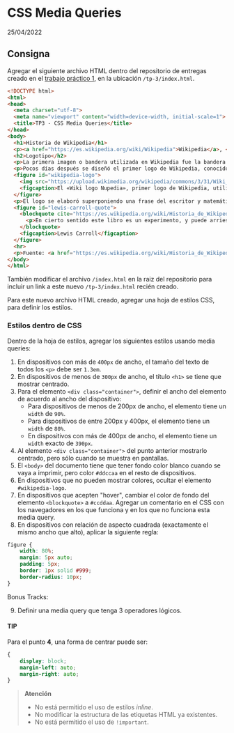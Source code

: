 # CSS Media Queries

25/04/2022

## Consigna

Agregar el siguiente archivo HTML dentro del repositorio de entregas creado en el [trabajo práctico 1](/trabajos/tp1), en la ubicación `/tp-3/index.html`.

```html
<!DOCTYPE html>
<html>
<head>
  <meta charset="utf-8">
  <meta name="viewport" content="width=device-width, initial-scale=1">
  <title>TP3 - CSS Media Queries</title>
</head>
<body>
  <h1>Historia de Wikipedia</h1>
  <p><a href="https://es.wikipedia.org/wiki/Wikipedia">Wikipedia</a>, <em>la enciclopedia libre</em>, fue creada el 15 de enero de 2001, como proyecto de edición abierta que pretendía agilizar y flexibilizar el desarrollo de la hoy extinta enciclopedia con revisión por pares <a href="https://es.wikipedia.org/wiki/Nupedia">Nupedia</a>, y ha crecido continuamente en número de artículos y de ediciones idiomáticas hasta la actualidad. </p>
  <h2>Logotipo</h2>
  <p>La primera imagen o bandera utilizada en Wikipedia fue la bandera estadounidense, colocada por <a href="https://es.wikipedia.org/wiki/Jimmy_Wales">Jimbo Wales</a> de manera precaria y sin intención de que la misma asumiera la condición de logo del proyecto. De todos modos, el hecho generó algunas críticas sobre <a href="https://es.wikipedia.org/wiki/Etnocentrismo">etnocentrismo</a>.</p>
  <p>Pocos días después se diseñó el primer logo de Wikipedia, conocido como el «Wiki logo Nupedia», que marcaría el desarrollo del proyecto, como una herramienta auxiliar de Nupedia. Atribuido erróneamente a Stephen Gilbert, su autor en realidad no está identificado. Ya en marzo de 2001 el logo se encontraba instalado.</p>
  <figure id="wikipedia-logo">
    <img src="https://upload.wikimedia.org/wikipedia/commons/3/31/Wiki_logo_Nupedia.jpg" alt="Primer Logo de Wikipedia">
    <figcaption>El «Wiki logo Nupedia», primer logo de Wikipedia, utilizado desde las primeras semanas del proyecto hasta febrero de 2002.</figcaption>
  </figure>
  <p>El logo se elaboró superponiendo una frase del escritor y matemático inglés Lewis Carroll sobre un círculo, usando el efecto de ojo de pez para simular una esfera. La frase es una cita en inglés tomada de la página X del prefacio de Euclid and his Modern Rivals (Euclides y sus rivales modernos, publicada en lengua española), comedia en cuatro actos escrita por Lewis Carroll en 1879,16​ que dice:</p>
  <figure id="lewis-carroll-quote">
    <blockquote cite="https://es.wikipedia.org/wiki/Historia_de_Wikipedia#cite_ref-17">
      <p>En cierto sentido este libro es un experimento, y puede arriesgarse a demostrar un error: quiero decir que no consideré necesario mantener, a todo lo largo del texto, la seriedad de estilo de la que suelen hacer uso los escritores científicos, que en cierto modo llegó a considerarse un “accidente inseparable” de la enseñanza científica. Nunca pude comprender por completo la racionalidad de esta ley ancestral: hay temas, sin duda, que son básicamente demasiado serios como para admitir cualquier tratamiento ligero –pero no puedo reconocer a la Geometría como uno de ellos. De todas maneras, confío, se descubrirá que me he permitido vislumbrar el lado cómico de las cosas solo en los momentos apropiados, cuando el cansado lector quizá desee un momento de respiro, y no en cualquier ocasión que pueda poner en peligro la continuidad de la línea argumental.</p>
    </blockquote>
    <figcaption>Lewis Carroll</figcaption>
  </figure>
  <hr>
  <p>Fuente: <a href="https://es.wikipedia.org/wiki/Historia_de_Wikipedia">Wikipedia</a></p>
</body>
</html>
```
También modificar el archivo `/index.html` en la raiz del repositorio para incluir un link a este nuevo `/tp-3/index.html` recién creado.

Para este nuevo archivo HTML creado, agregar una hoja de estilos CSS, para definir los estilos.

### Estilos dentro de CSS

Dentro de la hoja de estilos, agregar los siguientes estilos usando media queries:

1. En dispositivos con más de `400px` de ancho, el tamaño del texto de todos los `<p>` debe ser `1.3em`.
2. En dispositivos de menos de `300px` de ancho, el título `<h1>` se tiene que mostrar centrado.
3. Para el elemento `<div class="container">`, definir el ancho del elemento de acuerdo al ancho del dispositivo:
    - Para dispositivos de menos de 200px de ancho, el elemento tiene un `width` de `90%`.
    - Para dispositivos de entre 200px y 400px, el elemento tiene un `width` de `80%`.
    - En dispositivos con más de 400px de ancho, el elemento tiene un `width` exacto de `390px`.
4. Al elemento `<div class="container">` del punto anterior mostrarlo centrado, pero sólo cuando se muestra en pantallas.
5. El `<body>` del documento tiene que tener fondo color blanco cuando se vaya a imprimir, pero color `#ddccaa` en el resto de dispositivos.
6. En dispositivos que no pueden mostrar colores, ocultar el elemento `#wikipedia-logo`.
7. En dispositivos que acepten "hover", cambiar el color de fondo del elemento `<blockquote>` a `#ccddaa`. Agregar un comentario en el CSS con los navegadores en los que funciona y en los que no funciona esta media query.
8. En dispositivos con relación de aspecto cuadrada (exactamente el mismo ancho que alto), aplicar la siguiente regla: 
```css
figure {
    width: 80%;
    margin: 5px auto;
    padding: 5px;
    border: 1px solid #999;
    border-radius: 10px;
}
```

Bonus Tracks: 

9. Definir una media query que tenga 3 operadores lógicos.

#### TIP

Para el punto **4**, una forma de centrar puede ser:

```css
{
    display: block;
    margin-left: auto;
    margin-right: auto;
}
```

> **Atención**
> 
> - No está permitido el uso de estilos *inline*.
> - No modificar la estructura de las etiquetas HTML ya existentes.
> - No está permitido el uso de `!important`.